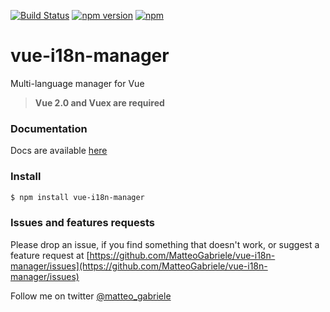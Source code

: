 [![Build Status](https://travis-ci.org/MatteoGabriele/vue-i18n-manager.svg?branch=master)](https://travis-ci.org/MatteoGabriele/vue-i18n-manager) [![npm version](https://badge.fury.io/js/vue-i18n-manager.svg)](https://badge.fury.io/js/vue-i18n-manager) [![npm](https://img.shields.io/npm/dt/vue-i18n-manager.svg)](https://www.npmjs.com/package/vue-i18n-manager)

# vue-i18n-manager
Multi-language manager for Vue
>**Vue 2.0 and Vuex are required**

### Documentation
Docs are available [here](https://matteogabriele.gitbooks.io/vue-i18n-manager/content/)

### Install
```bash
$ npm install vue-i18n-manager
```
### Issues and features requests
Please drop an issue, if you find something that doesn't work, or suggest a feature request at [https://github.com/MatteoGabriele/vue-i18n-manager/issues](https://github.com/MatteoGabriele/vue-i18n-manager/issues)

Follow me on twitter [@matteo_gabriele](https://twitter.com/matteo_gabriele)
